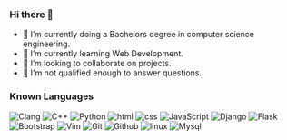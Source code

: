### Hi there 👋

- 🔭 I’m currently doing a Bachelors degree in computer science engineering.
- 🌱 I’m currently learning Web Development.
- 👯 I’m looking to collaborate on projects.
- 💬 I'm not qualified enough to answer questions.
### Known Languages
![Clang](https://img.shields.io/badge/clang-black.svg?style=for-the-badge&logo=c&labelColor=black)
![C++](https://img.shields.io/badge/C++-black.svg?style=for-the-badge&logo=C++&labelColor=black)
![Python](https://img.shields.io/badge/Python-black.svg?style=for-the-badge&logo=Python&labelColor=black)
![html](https://img.shields.io/badge/html-black.svg?style=for-the-badge&logo=html&labelColor=black)
![css](https://img.shields.io/badge/css-black.svg?style=for-the-badge&logo=css&labelColor=black)
![JavaScript](https://img.shields.io/badge/JavaScript-black.svg?style=for-the-badge&logo=JavaScript&labelColor=black)
![Django](https://img.shields.io/badge/Django-black.svg?style=for-the-badge&logo=Django&labelColor=black)
![Flask](https://img.shields.io/badge/Flask-black.svg?style=for-the-badge&logo=Flask&labelColor=black)
![Bootstrap](https://img.shields.io/badge/bootstrap-black.svg?style=for-the-badge&logo=bootstrap&labelColor=black)
![Vim](https://img.shields.io/badge/vim-black.svg?style=for-the-badge&logo=vim&labelColor=black)
![Git](https://img.shields.io/badge/Git-black.svg?style=for-the-badge&logo=Git&labelColor=black)
![Github](https://img.shields.io/badge/Github-black.svg?style=for-the-badge&logo=Github&labelColor=black)
![linux](https://img.shields.io/badge/linux-black.svg?style=for-the-badge&logo=linux&labelColor=black)
![Mysql](https://img.shields.io/badge/Mysql-black.svg?style=for-the-badge&logo=MySQL&labelColor=black)
